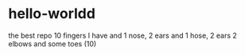 # hello-worldd
the best repo 
10 fingers I have and 1 nose, 2 ears and 1 hose, 2 ears 2 elbows and some toes (10)
